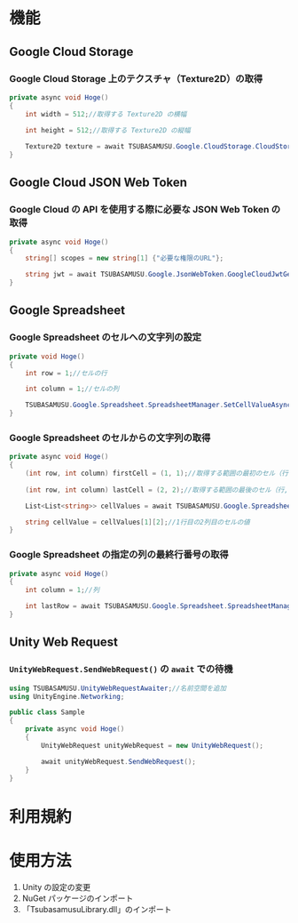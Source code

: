 ﻿# 機能
## Google Cloud Storage
### Google Cloud Storage 上のテクスチャ（Texture2D）の取得
```cs
private async void Hoge()
{
    int width = 512;//取得する Texture2D の横幅
	
    int height = 512;//取得する Texture2D の縦幅

    Texture2D texture = await TSUBASAMUSU.Google.CloudStorage.CloudStorageObjectGetter.GetTextureFromCloudStorageAsync("JSON Web Token", "バケット名", "オブジェクト名", width, height);
}
```
## Google Cloud JSON Web Token
### Google Cloud の API を使用する際に必要な JSON Web Token の取得
```cs
private async void Hoge()
{
    string[] scopes = new string[1] {"必要な権限のURL"};

    string jwt = await TSUBASAMUSU.Google.JsonWebToken.GoogleCloudJwtGetter.GetGoogleCloudJwtAsync("サービスアカウントのプライベートキー", "サービスアカウントのメールアドレス", scopes);
}
```
## Google Spreadsheet
### Google Spreadsheet のセルへの文字列の設定
```cs
private void Hoge()
{
    int row = 1;//セルの行

    int column = 1;//セルの列

    TSUBASAMUSU.Google.Spreadsheet.SpreadsheetManager.SetCellValueAsync("JSON Web Token", "シートの ID", "シートの名前", row, column, "セルに設定する文字列");
}
```
### Google Spreadsheet のセルからの文字列の取得
```cs
private async void Hoge()
{
    (int row, int column) firstCell = (1, 1);//取得する範囲の最初のセル（行,列）
	
    (int row, int column) lastCell = (2, 2);//取得する範囲の最後のセル（行,列）

    List<List<string>> cellValues = await TSUBASAMUSU.Google.Spreadsheet.SpreadsheetManager.GetCellValuesAsync("JSON Web Token", "シートの ID", "シートの名前", firstCell, lastCell);

    string cellValue = cellValues[1][2];//1行目の2列目のセルの値
}
```
### Google Spreadsheet の指定の列の最終行番号の取得
```cs
private async void Hoge()
{
    int column = 1;//列

    int lastRow = await TSUBASAMUSU.Google.Spreadsheet.SpreadsheetManager.GetLastRowAsync("JSON Web Token", "シートの ID", "シートの名前", column);
}
```
## Unity Web Request
### ``UnityWebRequest.SendWebRequest()`` の ``await`` での待機
```cs
using TSUBASAMUSU.UnityWebRequestAwaiter;//名前空間を追加
using UnityEngine.Networking;

public class Sample
{
    private async void Hoge()
    {
        UnityWebRequest unityWebRequest = new UnityWebRequest();

        await unityWebRequest.SendWebRequest();
    }
}
```
# 利用規約
# 使用方法
1. Unity の設定の変更
2. NuGet パッケージのインポート
3. 「TsubasamusuLibrary.dll」のインポート
